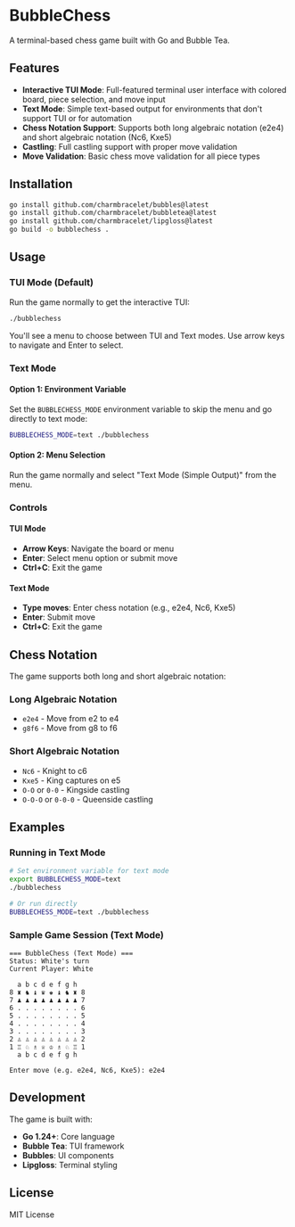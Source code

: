 # BubbleChess

A terminal-based chess game built with Go and Bubble Tea.

## Features

- **Interactive TUI Mode**: Full-featured terminal user interface with colored board, piece selection, and move input
- **Text Mode**: Simple text-based output for environments that don't support TUI or for automation
- **Chess Notation Support**: Supports both long algebraic notation (e2e4) and short algebraic notation (Nc6, Kxe5)
- **Castling**: Full castling support with proper move validation
- **Move Validation**: Basic chess move validation for all piece types

## Installation

```bash
go install github.com/charmbracelet/bubbles@latest
go install github.com/charmbracelet/bubbletea@latest
go install github.com/charmbracelet/lipgloss@latest
go build -o bubblechess .
```

## Usage

### TUI Mode (Default)

Run the game normally to get the interactive TUI:

```bash
./bubblechess
```

You'll see a menu to choose between TUI and Text modes. Use arrow keys to navigate and Enter to select.

### Text Mode

#### Option 1: Environment Variable

Set the `BUBBLECHESS_MODE` environment variable to skip the menu and go directly to text mode:

```bash
BUBBLECHESS_MODE=text ./bubblechess
```

#### Option 2: Menu Selection

Run the game normally and select "Text Mode (Simple Output)" from the menu.

### Controls

#### TUI Mode
- **Arrow Keys**: Navigate the board or menu
- **Enter**: Select menu option or submit move
- **Ctrl+C**: Exit the game

#### Text Mode
- **Type moves**: Enter chess notation (e.g., e2e4, Nc6, Kxe5)
- **Enter**: Submit move
- **Ctrl+C**: Exit the game

## Chess Notation

The game supports both long and short algebraic notation:

### Long Algebraic Notation
- `e2e4` - Move from e2 to e4
- `g8f6` - Move from g8 to f6

### Short Algebraic Notation
- `Nc6` - Knight to c6
- `Kxe5` - King captures on e5
- `O-O` or `0-0` - Kingside castling
- `O-O-O` or `0-0-0` - Queenside castling

## Examples

### Running in Text Mode
```bash
# Set environment variable for text mode
export BUBBLECHESS_MODE=text
./bubblechess

# Or run directly
BUBBLECHESS_MODE=text ./bubblechess
```

### Sample Game Session (Text Mode)
```
=== BubbleChess (Text Mode) ===
Status: White's turn
Current Player: White

  a b c d e f g h
8 ♜ ♞ ♝ ♛ ♚ ♝ ♞ ♜ 8
7 ♟ ♟ ♟ ♟ ♟ ♟ ♟ ♟ 7
6 . . . . . . . . 6
5 . . . . . . . . 5
4 . . . . . . . . 4
3 . . . . . . . . 3
2 ♙ ♙ ♙ ♙ ♙ ♙ ♙ ♙ 2
1 ♖ ♘ ♗ ♕ ♔ ♗ ♘ ♖ 1
  a b c d e f g h

Enter move (e.g. e2e4, Nc6, Kxe5): e2e4
```

## Development

The game is built with:
- **Go 1.24+**: Core language
- **Bubble Tea**: TUI framework
- **Bubbles**: UI components
- **Lipgloss**: Terminal styling

## License

MIT License
